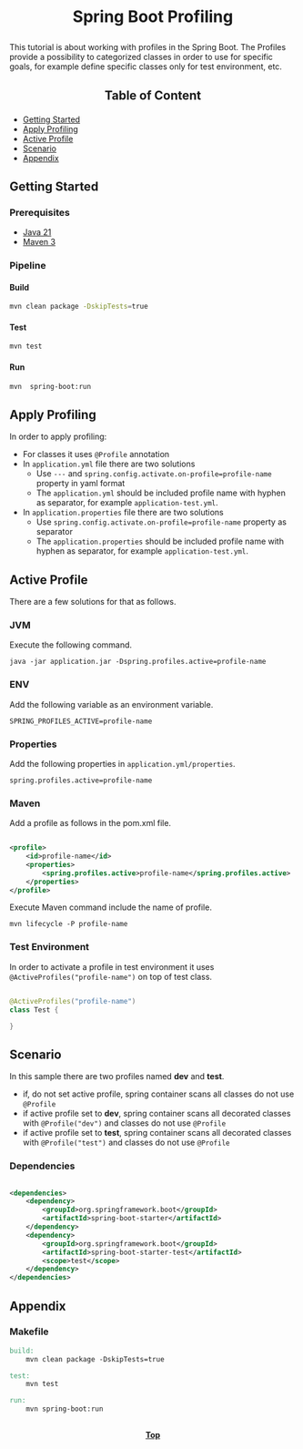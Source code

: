 # <p align="center">Spring Boot Profiling</p>

<p align="justify">

This tutorial is about working with profiles in the Spring Boot. The Profiles provide a possibility to categorized
classes in order to use for specific goals, for example define specific classes only for test environment, etc.

</p>

## <p align="center"> Table of Content </p>

* [Getting Started](#getting-started)
* [Apply Profiling](#apply-profiling)
* [Active Profile](#active-profile)
* [Scenario](#scenario)
* [Appendix](#appendix)

## Getting Started

### Prerequisites

* [Java 21](https://www.oracle.com/java/technologies/downloads/)
* [Maven 3](https://maven.apache.org/index.html)

### Pipeline

#### Build

```bash
mvn clean package -DskipTests=true 
```

#### Test

```bash
mvn test
```

#### Run

```bash
mvn  spring-boot:run
```

## Apply Profiling

<p align="justify">

In order to apply profiling:

* For classes it uses `@Profile` annotation
* In `application.yml` file there are two solutions
    * Use `---` and `spring.config.activate.on-profile=profile-name` property in yaml format
    * The `application.yml` should be included profile name with hyphen as separator, for
      example `application-test.yml`.
* In `application.properties` file there are two solutions
    * Use `spring.config.activate.on-profile=profile-name` property as separator
    * The `application.properties` should be included profile name with hyphen as separator, for
      example `application-test.yml`.

</p>

## Active Profile

There are a few solutions for that as follows.

### JVM

Execute the following command.

```shell
java -jar application.jar -Dspring.profiles.active=profile-name
```

### ENV

Add the following variable as an environment variable.

```dotenv
SPRING_PROFILES_ACTIVE=profile-name
```

### Properties

Add the following properties in `application.yml/properties`.

```properties
spring.profiles.active=profile-name
```

### Maven

Add a profile as follows in the pom.xml file.

```xml

<profile>
    <id>profile-name</id>
    <properties>
        <spring.profiles.active>profile-name</spring.profiles.active>
    </properties>
</profile>
```

Execute Maven command include the name of profile.

```shell
mvn lifecycle -P profile-name
```

### Test Environment

In order to activate a profile in test environment it uses `@ActiveProfiles("profile-name")` on top of test class.

```java

@ActiveProfiles("profile-name")
class Test {

}
```

## Scenario

In this sample there are two profiles named **dev** and **test**.

* if, do not set active profile, spring container scans all classes do not use `@Profile`
* if active profile set to **dev**, spring container scans all decorated classes with `@Profile("dev")` and classes do
  not use `@Profile`
* if active profile set to **test**, spring container scans all decorated classes with `@Profile("test")` and classes do
  not use `@Profile`

### Dependencies

```xml

<dependencies>
    <dependency>
        <groupId>org.springframework.boot</groupId>
        <artifactId>spring-boot-starter</artifactId>
    </dependency>
    <dependency>
        <groupId>org.springframework.boot</groupId>
        <artifactId>spring-boot-starter-test</artifactId>
        <scope>test</scope>
    </dependency>
</dependencies>
```

## Appendix

### Makefile

```makefile
build:
	mvn clean package -DskipTests=true

test:
	mvn test

run:
	mvn spring-boot:run
```

##

**<p align="center"> [Top](#spring-boot-profiling) </p>**